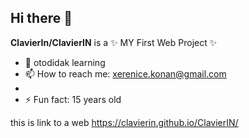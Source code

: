 ## Hi there 👋


**ClavierIn/ClavierIN** is a ✨ MY First Web Project ✨

- 🌱 otodidak learning
- 📫 How to reach me: xerenice.konan@gmail.com
-   
- ⚡ Fun fact: 15 years old

this is link to a web 
https://clavierin.github.io/ClavierIN/
